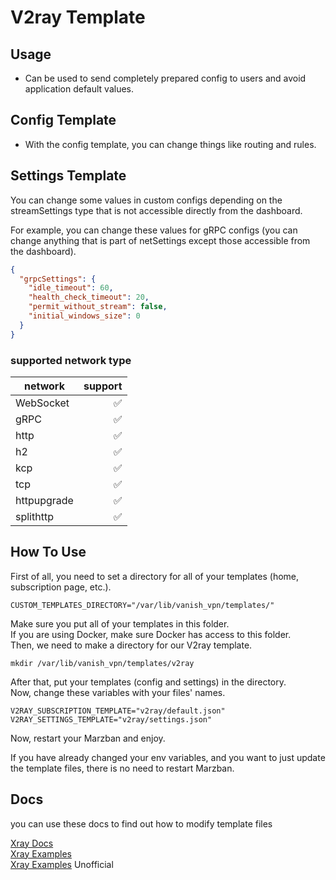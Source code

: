 # V2ray Template

## Usage
- Can be used to send completely prepared config to users and avoid application default values.

## Config Template
- With the config template, you can change things like routing and rules.

## Settings Template
You can change some values in custom configs depending on the streamSettings type that is not accessible directly from the dashboard.

For example, you can change these values for gRPC configs (you can change anything that is part of netSettings except those accessible from the dashboard).
```json
{
  "grpcSettings": {
    "idle_timeout": 60,
    "health_check_timeout": 20,
    "permit_without_stream": false,
    "initial_windows_size": 0
  }
}
```
### supported network type
| network     | support |
|-------------|--------:|
| WebSocket   |       ✅ |
| gRPC        |       ✅ |
| http        |       ✅ |
| h2          |       ✅ |
| kcp         |       ✅ |
| tcp         |       ✅ |
| httpupgrade |       ✅ |
| splithttp   |       ✅ |

## How To Use
First of all, you need to set a directory for all of your templates (home, subscription page, etc.).
```shell
CUSTOM_TEMPLATES_DIRECTORY="/var/lib/vanish_vpn/templates/"
```
Make sure you put all of your templates in this folder.\
If you are using Docker, make sure Docker has access to this folder.\
Then, we need to make a directory for our V2ray template.
```shell
mkdir /var/lib/vanish_vpn/templates/v2ray
```
After that, put your templates (config and settings) in the directory.\
Now, change these variables with your files' names.
```shell
V2RAY_SUBSCRIPTION_TEMPLATE="v2ray/default.json"
V2RAY_SETTINGS_TEMPLATE="v2ray/settings.json"
```
Now, restart your Marzban and enjoy.

If you have already changed your env variables, and you want to just update the template files, there is no need to restart Marzban.

## Docs
you can use these docs to find out how to modify template files

[Xray Docs](https://xtls.github.io/en/) \
[Xray Examples](https://github.com/XTLS/Xray-examples) \
[Xray Examples](https://github.com/chika0801/Xray-examples) Unofficial 
